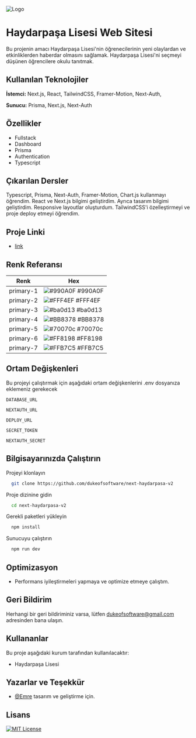 ![Logo](https://i.ibb.co/0tq4g2B/logo.png)

# Haydarpaşa Lisesi Web Sitesi

Bu projenin amacı Haydarpaşa Lisesi'nin öğrenecilerinin yeni olaylardan ve etkinliklerden haberdar olmasını sağlamak. Haydarpaşa Lisesi'ni seçmeyi düşünen öğrencilere okulu tanıtmak.

## Kullanılan Teknolojiler

**İstemci:** Next.js, React, TailwindCSS, Framer-Motion, Next-Auth,

**Sunucu:** Prisma, Next.js, Next-Auth

## Özellikler

- Fullstack
- Dashboard
- Prisma
- Authentication
- Typescript

## Çıkarılan Dersler

Typescript, Prisma, Next-Auth, Framer-Motion, Chart.js kullanmayı öğrendim. React ve Next.js bilgimi geliştirdim. Ayrıca tasarım bilgimi geliştirdim. Responsive layoutlar oluşturdum. TailwindCSS'i özelleştirmeyi ve proje deploy etmeyi öğrendim.

## Proje Linki

- [link](https://haydarpasa-site-4s1fu33hi-dukeofsoftware.vercel.app/)

## Renk Referansı

| Renk      | Hex                                                              |
| --------- | ---------------------------------------------------------------- |
| primary-1 | ![#990A0F](https://via.placeholder.com/10/990A0F?text=+) #990A0F |
| primary-2 | ![#FFF4EF](https://via.placeholder.com/10/FFF4EF?text=+) #FFF4EF |
| primary-3 | ![#ba0d13](https://via.placeholder.com/10/ba0d13?text=+) #ba0d13 |
| primary-4 | ![#BB8378](https://via.placeholder.com/10/BB8378?text=+) #BB8378 |
| primary-5 | ![#70070c](https://via.placeholder.com/10/70070c?text=+) #70070c |
| primary-6 | ![#FF8198](https://via.placeholder.com/10/FF8198?text=+) #FF8198 |
| primary-7 | ![#FFB7C5](https://via.placeholder.com/10/FFB7C5?text=+) #FFB7C5 |

## Ortam Değişkenleri

Bu projeyi çalıştırmak için aşağıdaki ortam değişkenlerini .env dosyanıza eklemeniz gerekecek

`DATABASE_URL`

`NEXTAUTH_URL`

`DEPLOY_URL`

`SECRET_TOKEN`

`NEXTAUTH_SECRET`

## Bilgisayarınızda Çalıştırın

Projeyi klonlayın

```bash
  git clone https://github.com/dukeofsoftware/next-haydarpasa-v2
```

Proje dizinine gidin

```bash
  cd next-haydarpasa-v2
```

Gerekli paketleri yükleyin

```bash
  npm install
```

Sunucuyu çalıştırın

```bash
  npm run dev
```

## Optimizasyon

- Performans iyileştirmeleri yapmaya ve optimize etmeye çalıştım.

## Geri Bildirim

Herhangi bir geri bildiriminiz varsa, lütfen dukeofsoftware@gmail.com adresinden bana ulaşın.

## Kullananlar

Bu proje aşağıdaki kurum tarafından kullanılacaktır:

- Haydarpaşa Lisesi

## Yazarlar ve Teşekkür

- [@Emre](https://www.github.com/dukeofsoftware) tasarım ve geliştirme için.

## Lisans

[![MIT License](https://img.shields.io/badge/License-MIT-green.svg)](https://github.com/dukeofsoftware/next-haydarpasa-v2/blob/main/LICENSE.md/)
